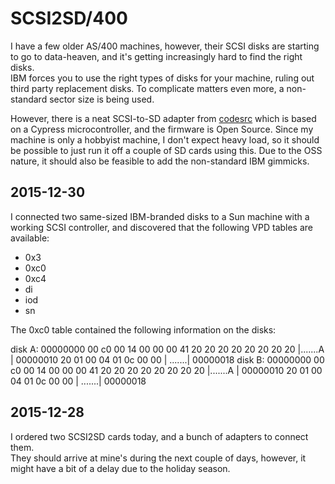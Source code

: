 # SCSI2SD/400

I have a few older AS/400 machines, however, their SCSI disks are starting to 
go to data-heaven, and it's getting increasingly hard to find the right disks.  
IBM forces you to use the right types of disks for your machine, ruling out 
third party replacement disks. To complicate matters even more, a non-standard 
sector size is being used.

However, there is a neat SCSI-to-SD adapter from [codesrc](
http://www.codesrc.com/mediawiki/index.php?title=SCSI2SD) which is based on a 
Cypress microcontroller, and the firmware is Open Source. Since my machine is 
only a hobbyist machine, I don't expect heavy load, so it should be possible to 
just run it off a couple of SD cards using this. Due to the OSS nature, it 
should also be feasible to add the non-standard IBM gimmicks.

## 2015-12-30

I connected two same-sized IBM-branded disks to a Sun machine with a working 
SCSI controller, and discovered that the following VPD tables are available:

* 0x3
* 0xc0
* 0xc4
* di
* iod
* sn

The 0xc0 table contained the following information on the disks:

disk A:
    00000000  00 c0 00 14 00 00 00 41  20 20 20 20 20 20 20 20  |.......A        |
    00000010  20 01 00 04 01 0c 00 00                           | .......|
    00000018
disk B:
    00000000  00 c0 00 14 00 00 00 41  20 20 20 20 20 20 20 20  |.......A        |
    00000010  20 01 00 04 01 0c 00 00                           | .......|
    00000018

## 2015-12-28

I ordered two SCSI2SD cards today, and a bunch of adapters to connect them.  
They should arrive at mine's during the next couple of days, however, it might 
have a bit of a delay due to the holiday season.
